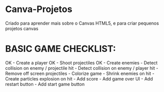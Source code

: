 # Canva-Projetos
 Criado para aprender mais sobre o Canvas HTML5, e para criar pequenos projetos canvas

# BASIC GAME CHECKLIST:
   OK - Create a player
   OK - Shoot projectiles
   OK - Create enemies
    - Detect collision on enemy / projectile hit
    - Detect collision on enemy / player hit
    - Remove off screen projectiles
    - Colorize game
    - Shrink enemies on hit
    - Create particles explosion on hit
    - Add score
    - Add game over UI
    - Add restart button
    - Add start game button
